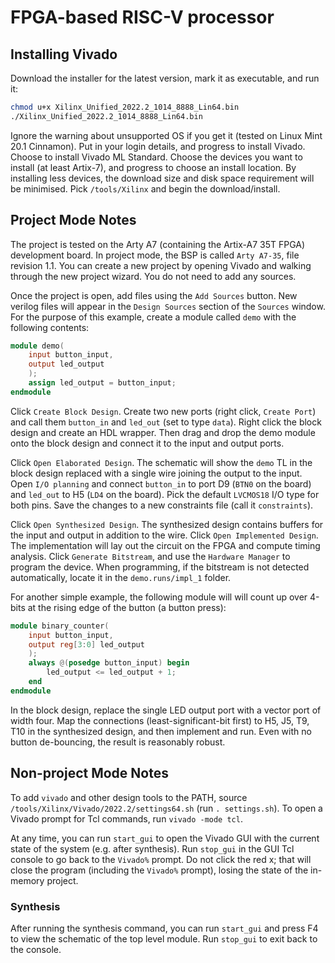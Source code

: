 # FPGA-based RISC-V processor

## Installing Vivado

Download the installer for the latest version, mark it as executable, and run it:

```bash
chmod u+x Xilinx_Unified_2022.2_1014_8888_Lin64.bin
./Xilinx_Unified_2022.2_1014_8888_Lin64.bin
```

Ignore the warning about unsupported OS if you get it (tested on Linux Mint 20.1 Cinnamon). Put in your login details, and progress to install Vivado. Choose to install Vivado ML Standard. Choose the devices you want to install (at least Artix-7), and progress to choose an install location. By installing less devices, the download size and disk space requirement will be minimised. Pick `/tools/Xilinx` and begin the download/install.

## Project Mode Notes

The project is tested on the Arty A7 (containing the Artix-A7 35T FPGA) development board. In project mode, the BSP is called `Arty A7-35`, file revision 1.1. You can create a new project by opening Vivado and walking through the new project wizard. You do not need to add any sources.

Once the project is open, add files using the `Add Sources` button. New verilog files will appear in the `Design Sources` section of the `Sources` window. For the purpose of this example, create a module called `demo` with the following contents:

```verilog
module demo(
    input button_input,
    output led_output
    );
    assign led_output = button_input;
endmodule
```

Click `Create Block Design`. Create two new ports (right click, `Create Port`) and call them `button_in` and `led_out` (set to type `data`). Right click the block design and create an HDL wrapper. Then drag and drop the demo module onto the block design and connect it to the input and output ports.

Click `Open Elaborated Design`. The schematic will show the `demo` TL in the block design replaced with a single wire joining the output to the input. Open `I/O planning` and connect `button_in` to port D9 (`BTN0` on the board) and `led_out` to H5 (`LD4` on the board). Pick the default `LVCMOS18` I/O type for both pins. Save the changes to a new constraints file (call it `constraints`).

Click `Open Synthesized Design`. The synthesized design contains buffers for the input and output in addition to the wire. Click `Open Implemented Design`. The implementation will lay out the circuit on the FPGA and compute timing analysis. Click `Generate Bitstream`, and use the `Hardware Manager` to program the device. When programming, if the bitstream is not detected automatically, locate it in the `demo.runs/impl_1` folder. 

For another simple example, the following module will will count up over 4-bits at the rising edge of the button (a button press):

```verilog
module binary_counter(
    input button_input,
    output reg[3:0] led_output
    );
    always @(posedge button_input) begin
        led_output <= led_output + 1;
    end
endmodule
```

In the block design, replace the single LED output port with a vector port of width four. Map the connections (least-significant-bit first) to H5, J5, T9, T10 in the synthesized design, and then implement and run. Even with no button de-bouncing, the result is reasonably robust.

## Non-project Mode Notes

To add `vivado` and other design tools to the PATH, source `/tools/Xilinx/Vivado/2022.2/settings64.sh` (run `. settings.sh`). To open a Vivado prompt for Tcl commands, run `vivado -mode tcl`.

At any time, you can run `start_gui` to open the Vivado GUI with the current state of the system (e.g. after synthesis). Run `stop_gui` in the GUI Tcl console to go back to the `Vivado%` prompt. Do not click the red x; that will close the program (including the `Vivado%` prompt), losing the state of the in-memory project.

### Synthesis

After running the synthesis command, you can run `start_gui` and press F4 to view the schematic of the top level module. Run `stop_gui` to exit back to the console.
